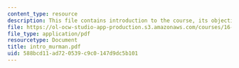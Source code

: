 ```yaml
---
content_type: resource
description: This file contains introduction to the course, its objectives and requirements.
file: https://ol-ocw-studio-app-production.s3.amazonaws.com/courses/16-885j-aircraft-systems-engineering-fall-2004/588bcd11ad720539c9c0147d9dc5b101_intro_murman.pdf
file_type: application/pdf
resourcetype: Document
title: intro_murman.pdf
uid: 588bcd11-ad72-0539-c9c0-147d9dc5b101
---
```


